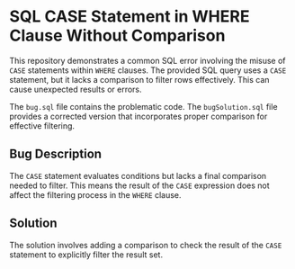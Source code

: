 # SQL CASE Statement in WHERE Clause Without Comparison

This repository demonstrates a common SQL error involving the misuse of `CASE` statements within `WHERE` clauses. The provided SQL query uses a `CASE` statement, but it lacks a comparison to filter rows effectively. This can cause unexpected results or errors.

The `bug.sql` file contains the problematic code. The `bugSolution.sql` file provides a corrected version that incorporates proper comparison for effective filtering.

## Bug Description
The `CASE` statement evaluates conditions but lacks a final comparison needed to filter. This means the result of the `CASE` expression does not affect the filtering process in the `WHERE` clause.

## Solution
The solution involves adding a comparison to check the result of the `CASE` statement to explicitly filter the result set. 
